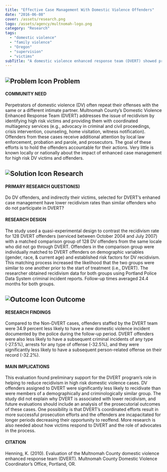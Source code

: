 ```yaml
---
title: "Effective Case Management With Domestic Violence Offenders"
date: "2016-06-08"
cover: /assets/research.png
logo: /assets/agency/multnomah-logo.png
category: "Research"
tags:
  - "domestic violence"
  - "family violence"
  - "Oregon"
  - "supervision"
  - "victims"
subTitle: "A domestic violence enhanced response team (DVERT) showed promising results in helping to reduce recidivism in high risk domestic violence cases"
---
```


## ![Problem Icon](https://github.com/google/material-design-icons/raw/master/alert/1x_web/ic_error_outline_black_48dp.png "Problem") Problem

#### COMMUNITY NEED

Perpetrators of domestic violence (DV) often repeat their offenses with the same or a different intimate partner. Multnomah County’s Domestic Violence Enhanced Response Team (DVERT) addresses the issue of recidivism by identifying high risk victims and providing them with coordinated multiagency services (e.g., advocacy in criminal and civil proceedings, crisis intervention, counseling, home visitation, witness notification). Offenders from these cases receive additional attention by local law enforcement, probation and parole, and prosecutors. The goal of these efforts is to hold the offenders accountable for their actions. Very little is known locally or nationally about the impact of enhanced case management for high risk DV victims and offenders.

## ![Solution Icon](https://github.com/google/material-design-icons/raw/master/action/1x_web/ic_lightbulb_outline_black_48dp.png "Solution") Research

#### PRIMARY RESEARCH QUESTION(S)

Do DV offenders, and indirectly their victims, selected for DVERT’s enhaned case management have lower recidivism rates than similar offenders who do not participate in DVERT?

#### RESEARCH DESIGN

The study used a quasi-experimental design to contrast the recidivism rate for 128 DVERT offenders (serviced between October 2004 and July 2007) with a matched comparison group of 128 DV offenders from the same locale who did not go through DVERT. Offenders in the comparison group were individually matched to DVERT offenders on demographic variables (gender, race, & current age) and established risk factors for DV recidivism. This matching process increased the likelihood that the two groups were similar to one another prior to the start of treatment (i.e., DVERT). The researcher obtained recidivism data for both groups using Portland Police Data System criminal incident reports. Follow-up times averaged 24.4 months for both groups.

## ![Outcome Icon](https://github.com/google/material-design-icons/raw/master/action/1x_web/ic_view_list_black_48dp.png "Outcome") Outcome

#### RESEARCH FINDINGS

Compared to the Non-DVERT cases, offenders staffed by the DVERT team were 34.9 percent less likely to have a new domestic violence incident documented by the police during the follow-up period. DVERT offenders were also less likely to have a subsequent criminal incidents of any type (-27.5%), arrests for any type of offense (-32.5%), and they were significantly less likely to have a subsequent person-related offense on their record (-32.2%).

#### MAIN IMPLICATIONS

This evaluation found preliminary support for the DVERT program’s role in helping to reduce recidivism in high risk domestic violence cases. DV offenders assigned to DVERT were significantly less likely to recidivate than were members of a demographically and criminologically similar group. The study did not explain why DVERT is associated with lower recidivism, and future evaluations should include an analysis of the prosecutorial outcomes of these cases. One possibility is that DVERT’s coordinated efforts result in more successful prosecution efforts and the offenders are incapacitated for longer periods decreasing their opportunity to reoffend. More research is also needed about how victims respond to DVERT and the role of advocates in the process.

#### CITATION

Henning, K. (2010). Evaluation of the Multnomah County domestic violence enhanced response team (DVERT). Multnomah County Domestic Violence Coordinator’s Office, Portland, OR.
